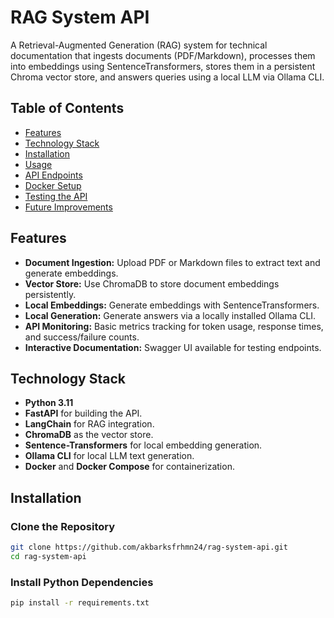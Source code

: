 # RAG System API

A Retrieval-Augmented Generation (RAG) system for technical documentation that ingests documents (PDF/Markdown), processes them into embeddings using SentenceTransformers, stores them in a persistent Chroma vector store, and answers queries using a local LLM via Ollama CLI.

## Table of Contents
- [Features](#features)
- [Technology Stack](#technology-stack)
- [Installation](#installation)
- [Usage](#usage)
- [API Endpoints](#api-endpoints)
- [Docker Setup](#docker-setup)
- [Testing the API](#testing-the-api)
- [Future Improvements](#future-improvements)

## Features
- **Document Ingestion:** Upload PDF or Markdown files to extract text and generate embeddings.
- **Vector Store:** Use ChromaDB to store document embeddings persistently.
- **Local Embeddings:** Generate embeddings with SentenceTransformers.
- **Local Generation:** Generate answers via a locally installed Ollama CLI.
- **API Monitoring:** Basic metrics tracking for token usage, response times, and success/failure counts.
- **Interactive Documentation:** Swagger UI available for testing endpoints.

## Technology Stack
- **Python 3.11**
- **FastAPI** for building the API.
- **LangChain** for RAG integration.
- **ChromaDB** as the vector store.
- **Sentence-Transformers** for local embedding generation.
- **Ollama CLI** for local LLM text generation.
- **Docker** and **Docker Compose** for containerization.

## Installation

### Clone the Repository
```bash
git clone https://github.com/akbarksfrhmn24/rag-system-api.git
cd rag-system-api
```
### Install Python Dependencies
```bash
pip install -r requirements.txt
```

